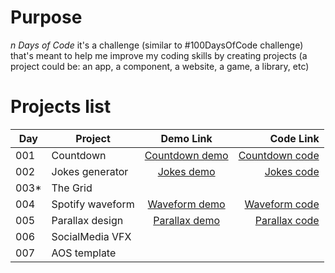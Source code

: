 # Purpose

_n Days of Code_ it's a challenge (similar to #100DaysOfCode challenge) that's meant to help me improve my coding skills by creating projects (a project could be: an app, a component, a website, a game, a library, etc)

# Projects list

| Day   | Project          |    Demo Link     |        Code Link |
| ----- | ---------------- | :--------------: | ---------------: |
| 001   | Countdown        | [Countdown demo] | [Countdown code] |
| 002   | Jokes generator  |   [Jokes demo]   | [Jokes code]     |
| 003\* | The Grid         |                  |                  |
| 004   | Spotify waveform | [Waveform demo]  | [Waveform code]  | 
| 005   | Parallax design  | [Parallax demo]  | [Parallax code]  |
| 006   | SocialMedia VFX  |   |  |
| 007   | AOS template     |   |  |

[countdown demo]: https://trstefan.github.io/ndaysofcode/Countdown/index.html
[countdown code]: https://github.com/trstefan/ndaysofcode/tree/master/Countdown
[jokes demo]: https://trstefan.github.io/ndaysofcode/Jokes%20Generator/index.html
[jokes code]: https://github.com/trstefan/ndaysofcode/tree/master/Jokes%20Generator
[waveform demo]: https://trstefan.github.io/ndaysofcode/Spotify%20waveform/index.html
[waveform code]: https://github.com/trstefan/ndaysofcode/tree/master/Spotify%20waveform
[parallax demo]: https://trstefan.github.io/ndaysofcode/Parallax%20design/index.html
[parallax code]: https://github.com/trstefan/ndaysofcode/tree/master/Parallax%20design
